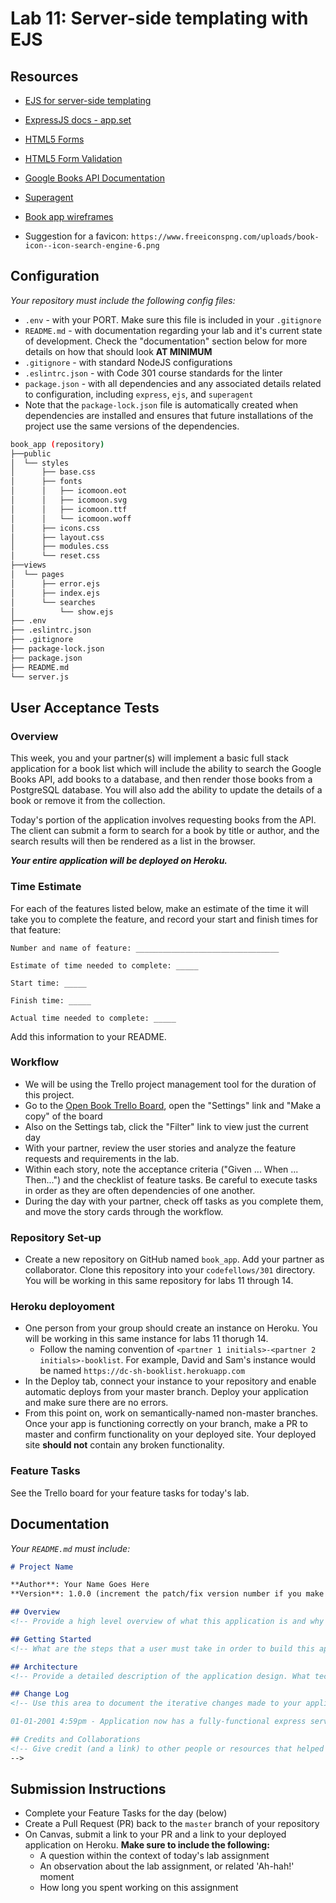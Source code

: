 # Lab 11: Server-side templating with EJS

## Resources

- [EJS for server-side templating](http://ejs.co/)
- [ExpressJS docs - app.set](https://expressjs.com/en/4x/api.html#app.set)
- [HTML5 Forms](https://developer.mozilla.org/en-US/docs/Web/HTML/Element/form)
- [HTML5 Form Validation](https://developer.mozilla.org/en-US/docs/Learn/HTML/Forms/Form_validation#Using_built-in_form_validation)
- [Google Books API Documentation](https://developers.google.com/books/docs/v1/getting_started)
- [Superagent](https://visionmedia.github.io/superagent/)

- [Book app wireframes](./wireframes)
- Suggestion for a favicon: `https://www.freeiconspng.com/uploads/book-icon--icon-search-engine-6.png`

## Configuration

_Your repository must include the following config files:_

- `.env` - with your PORT. Make sure this file is included in your `.gitignore`
- `README.md` - with documentation regarding your lab and it's current state of development. Check the "documentation" section below for more details on how that should look **AT MINIMUM**
- `.gitignore` - with standard NodeJS configurations
- `.eslintrc.json` - with Code 301 course standards for the linter
- `package.json` - with all dependencies and any associated details related to configuration, including `express`, `ejs`, and `superagent`
- Note that the `package-lock.json` file is automatically created when dependencies are installed and ensures that future installations of the project use the same versions of the dependencies.

```sh
book_app (repository)
├──public
│  └── styles
│      ├── base.css
│      ├── fonts
│      │   ├── icomoon.eot
│      │   ├── icomoon.svg
│      │   ├── icomoon.ttf
│      │   └── icomoon.woff
│      ├── icons.css
│      ├── layout.css
│      ├── modules.css
│      └── reset.css
├──views
│  └── pages
│      ├── error.ejs
│      ├── index.ejs
│      └── searches
│          └── show.ejs
├── .env
├── .eslintrc.json
├── .gitignore
├── package-lock.json
├── package.json
├── README.md
└── server.js
```

## User Acceptance Tests

### Overview

This week, you and your partner(s) will implement a basic full stack application for a book list which will include the ability to search the Google Books API, add books to a database, and then render those books from a PostgreSQL database. You will also add the ability to update the details of a book or remove it from the collection.

Today's portion of the application involves requesting books from the API. The client can submit a form to search for a book by title or author, and the search results will then be rendered as a list in the browser.

***Your entire application will be deployed on Heroku.***


### Time Estimate

For each of the features listed below, make an estimate of the time it will take you to complete the feature, and record your start and finish times for that feature:

```
Number and name of feature: ________________________________

Estimate of time needed to complete: _____

Start time: _____

Finish time: _____

Actual time needed to complete: _____
```

Add this information to your README.

### Workflow
- We will be using the Trello project management tool for the duration of this project.
- Go to the [Open Book Trello Board](https://trello.com/b/2GAur1IN/open-shelf-a-book-wiki), open the "Settings" link and "Make a copy" of the board
- Also on the Settings tab, click the "Filter" link to view just the current day
- With your partner, review the user stories and analyze the feature requests and requirements in the lab.
- Within each story, note the acceptance criteria ("Given ... When ... Then...") and the checklist of feature tasks. Be careful to execute tasks in order as they are often dependencies of one another.
- During the day with your partner, check off tasks as you complete them, and move the story cards through the workflow.


### Repository Set-up

- Create a new repository on GitHub named `book_app`. Add your partner as collaborator. Clone this repository into your `codefellows/301` directory. You will be working in this same repository for labs 11 through 14.

### Heroku deployoment

- One person from your group should create an instance on Heroku. You will be working in this same instance for labs 11 thorugh 14.
  - Follow the naming convention of `<partner 1 initials>-<partner 2 initials>-booklist`. For example, David and Sam's instance would be named `https://dc-sh-booklist.herokuapp.com` 
- In the Deploy tab, connect your instance to your repository and enable automatic deploys from your master branch. Deploy your application and make sure there are no errors.
- From this point on, work on semantically-named non-master branches. Once your app is functioning correctly on your branch, make a PR to master and confirm functionality on your deployed site. Your deployed site **should not** contain any broken functionality.

### Feature Tasks

See the Trello board for your feature tasks for today's lab.

## Documentation

_Your `README.md` must include:_

```md
# Project Name

**Author**: Your Name Goes Here
**Version**: 1.0.0 (increment the patch/fix version number if you make more commits past your first submission)

## Overview
<!-- Provide a high level overview of what this application is and why you are building it, beyond the fact that it's an assignment for a Code Fellows 301 class. (i.e. What's your problem domain?) -->

## Getting Started
<!-- What are the steps that a user must take in order to build this app on their own machine and get it running? -->

## Architecture
<!-- Provide a detailed description of the application design. What technologies (languages, libraries, etc) you're using, and any other relevant design information. -->

## Change Log
<!-- Use this area to document the iterative changes made to your application as each feature is successfully implemented. Use time stamps. Here's an examples:

01-01-2001 4:59pm - Application now has a fully-functional express server, with GET and POST routes for the book resource.

## Credits and Collaborations
<!-- Give credit (and a link) to other people or resources that helped you build this application. -->
-->
```

## Submission Instructions

- Complete your Feature Tasks for the day (below)
- Create a Pull Request (PR) back to the `master` branch of your repository
- On Canvas, submit a link to your PR and a link to your deployed application on Heroku. **Make sure to include the following:**
  - A question within the context of today's lab assignment
  - An observation about the lab assignment, or related 'Ah-hah!' moment
  - How long you spent working on this assignment
